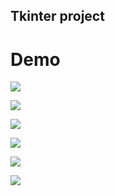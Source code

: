 
## Tkinter project

# Demo

![](https://i.imgur.com/NMPiWHg.png)


![](https://i.imgur.com/VUpSnbZ.png)


![](https://i.imgur.com/dgM4uOk.png)


![](https://i.imgur.com/1kjorWG.png)


![](https://i.imgur.com/L4cOTIX.png)


![](https://i.imgur.com/qQVlyIr.png)



